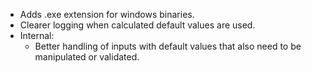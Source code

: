 - Adds .exe extension for windows binaries.
- Clearer logging when calculated default values are used.
- Internal:
  - Better handling of inputs with default values that also
    need to be manipulated or validated.
